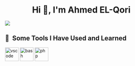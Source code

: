 <h1 align="center">Hi 👋, I'm Ahmed EL-Qori</h1>
<img margin="auto" src="https://github.com/thepiyushmalhotra/thepiyushmalhotra/blob/output/github-contribution-grid-snake.svg">
<h2> 🚀 &nbsp;Some Tools I Have Used and Learned</h2>
<p align="left">
<img align="center" src="https://cdn4.iconfinder.com/data/icons/logos-and-brands/512/187_Js_logo_logos-512.png" alt="vscode" width="45" height="45"/>
<img align="center" src="https://cdn1.iconfinder.com/data/icons/logotypes/32/badge-html-5-512.png" alt="bash" width="45" height="45"/>
<img align="center" src="https://cdn1.iconfinder.com/data/icons/logotypes/32/badge-css-3-512.png" alt="php" width="45" height="45"/>
</p>
